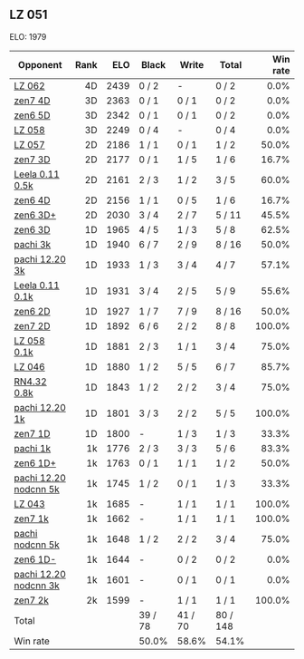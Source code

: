 ## LZ 051 ##

ELO: 1979

Opponent | Rank | ELO | Black | Write | Total | Win rate
---------|-----:|----:|-------|-------|-------|-------:
[LZ 062](LZ%20062.md) | 4D | 2439 | 0 / 2 | - | 0 / 2 | 0.0%
[zen7 4D](zen7%204D.md) | 3D | 2363 | 0 / 1 | 0 / 1 | 0 / 2 | 0.0%
[zen6 5D](zen6%205D.md) | 3D | 2342 | 0 / 1 | 0 / 1 | 0 / 2 | 0.0%
[LZ 058](LZ%20058.md) | 3D | 2249 | 0 / 4 | - | 0 / 4 | 0.0%
[LZ 057](LZ%20057.md) | 2D | 2186 | 1 / 1 | 0 / 1 | 1 / 2 | 50.0%
[zen7 3D](zen7%203D.md) | 2D | 2177 | 0 / 1 | 1 / 5 | 1 / 6 | 16.7%
[Leela 0.11 0.5k](Leela%200.11%200.5k.md) | 2D | 2161 | 2 / 3 | 1 / 2 | 3 / 5 | 60.0%
[zen6 4D](zen6%204D.md) | 2D | 2156 | 1 / 1 | 0 / 5 | 1 / 6 | 16.7%
[zen6 3D+](zen6%203D+.md) | 2D | 2030 | 3 / 4 | 2 / 7 | 5 / 11 | 45.5%
[zen6 3D](zen6%203D.md) | 1D | 1965 | 4 / 5 | 1 / 3 | 5 / 8 | 62.5%
[pachi 3k](pachi%203k.md) | 1D | 1940 | 6 / 7 | 2 / 9 | 8 / 16 | 50.0%
[pachi 12.20 3k](pachi%2012.20%203k.md) | 1D | 1933 | 1 / 3 | 3 / 4 | 4 / 7 | 57.1%
[Leela 0.11 0.1k](Leela%200.11%200.1k.md) | 1D | 1931 | 3 / 4 | 2 / 5 | 5 / 9 | 55.6%
[zen6 2D](zen6%202D.md) | 1D | 1927 | 1 / 7 | 7 / 9 | 8 / 16 | 50.0%
[zen7 2D](zen7%202D.md) | 1D | 1892 | 6 / 6 | 2 / 2 | 8 / 8 | 100.0%
[LZ 058 0.1k](LZ%20058%200.1k.md) | 1D | 1881 | 2 / 3 | 1 / 1 | 3 / 4 | 75.0%
[LZ 046](LZ%20046.md) | 1D | 1880 | 1 / 2 | 5 / 5 | 6 / 7 | 85.7%
[RN4.32 0.8k](RN4.32%200.8k.md) | 1D | 1843 | 1 / 2 | 2 / 2 | 3 / 4 | 75.0%
[pachi 12.20 1k](pachi%2012.20%201k.md) | 1D | 1801 | 3 / 3 | 2 / 2 | 5 / 5 | 100.0%
[zen7 1D](zen7%201D.md) | 1D | 1800 | - | 1 / 3 | 1 / 3 | 33.3%
[pachi 1k](pachi%201k.md) | 1k | 1776 | 2 / 3 | 3 / 3 | 5 / 6 | 83.3%
[zen6 1D+](zen6%201D+.md) | 1k | 1763 | 0 / 1 | 1 / 1 | 1 / 2 | 50.0%
[pachi 12.20 nodcnn 5k](pachi%2012.20%20nodcnn%205k.md) | 1k | 1745 | 1 / 2 | 0 / 1 | 1 / 3 | 33.3%
[LZ 043](LZ%20043.md) | 1k | 1685 | - | 1 / 1 | 1 / 1 | 100.0%
[zen7 1k](zen7%201k.md) | 1k | 1662 | - | 1 / 1 | 1 / 1 | 100.0%
[pachi nodcnn 5k](pachi%20nodcnn%205k.md) | 1k | 1648 | 1 / 2 | 2 / 2 | 3 / 4 | 75.0%
[zen6 1D-](zen6%201D-.md) | 1k | 1644 | - | 0 / 2 | 0 / 2 | 0.0%
[pachi 12.20 nodcnn 3k](pachi%2012.20%20nodcnn%203k.md) | 1k | 1601 | - | 0 / 1 | 0 / 1 | 0.0%
[zen7 2k](zen7%202k.md) | 2k | 1599 | - | 1 / 1 | 1 / 1 | 100.0%
Total | | | 39 / 78 | 41 / 70 | 80 / 148 | 
Win rate| | | 50.0% | 58.6% | 54.1% | 

